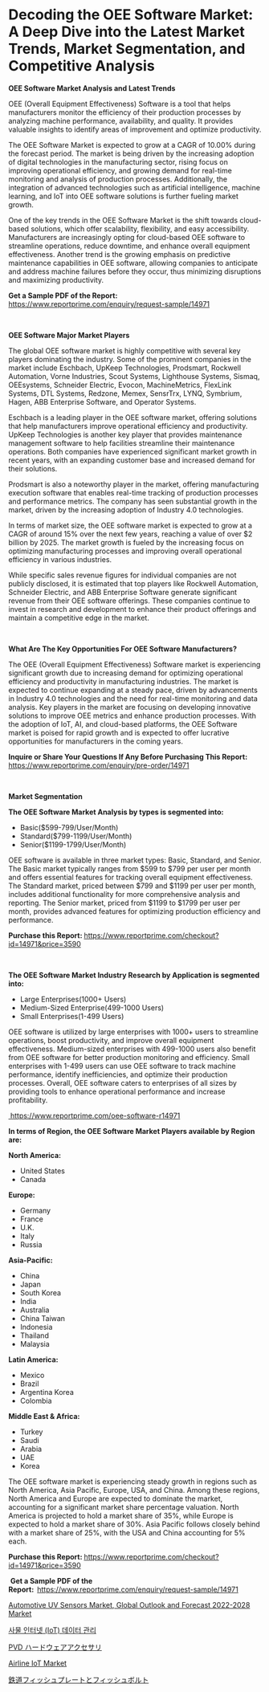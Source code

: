 <p><h1>Decoding the OEE Software Market: A Deep Dive into the Latest Market Trends, Market Segmentation, and Competitive Analysis</h1></p><p><strong>OEE Software Market Analysis and Latest Trends</strong></p>
<p><p>OEE (Overall Equipment Effectiveness) Software is a tool that helps manufacturers monitor the efficiency of their production processes by analyzing machine performance, availability, and quality. It provides valuable insights to identify areas of improvement and optimize productivity.</p><p>The OEE Software Market is expected to grow at a CAGR of 10.00% during the forecast period. The market is being driven by the increasing adoption of digital technologies in the manufacturing sector, rising focus on improving operational efficiency, and growing demand for real-time monitoring and analysis of production processes. Additionally, the integration of advanced technologies such as artificial intelligence, machine learning, and IoT into OEE software solutions is further fueling market growth.</p><p>One of the key trends in the OEE Software Market is the shift towards cloud-based solutions, which offer scalability, flexibility, and easy accessibility. Manufacturers are increasingly opting for cloud-based OEE software to streamline operations, reduce downtime, and enhance overall equipment effectiveness. Another trend is the growing emphasis on predictive maintenance capabilities in OEE software, allowing companies to anticipate and address machine failures before they occur, thus minimizing disruptions and maximizing productivity.</p></p>
<p><strong>Get a Sample PDF of the Report:&nbsp;</strong> <a href="https://www.reportprime.com/enquiry/request-sample/14971">https://www.reportprime.com/enquiry/request-sample/14971</a></p>
<p>&nbsp;</p>
<p><strong>OEE Software Major Market Players</strong></p>
<p><p>The global OEE software market is highly competitive with several key players dominating the industry. Some of the prominent companies in the market include Eschbach, UpKeep Technologies, Prodsmart, Rockwell Automation, Vorne Industries, Scout Systems, Lighthouse Systems, Sismaq, OEEsystems, Schneider Electric, Evocon, MachineMetrics, FlexLink Systems, DTL Systems, Redzone, Memex, SensrTrx, LYNQ, Symbrium, Hagen, ABB Enterprise Software, and Operator Systems.</p><p>Eschbach is a leading player in the OEE software market, offering solutions that help manufacturers improve operational efficiency and productivity. UpKeep Technologies is another key player that provides maintenance management software to help facilities streamline their maintenance operations. Both companies have experienced significant market growth in recent years, with an expanding customer base and increased demand for their solutions.</p><p>Prodsmart is also a noteworthy player in the market, offering manufacturing execution software that enables real-time tracking of production processes and performance metrics. The company has seen substantial growth in the market, driven by the increasing adoption of Industry 4.0 technologies.</p><p>In terms of market size, the OEE software market is expected to grow at a CAGR of around 15% over the next few years, reaching a value of over $2 billion by 2025. The market growth is fueled by the increasing focus on optimizing manufacturing processes and improving overall operational efficiency in various industries.</p><p>While specific sales revenue figures for individual companies are not publicly disclosed, it is estimated that top players like Rockwell Automation, Schneider Electric, and ABB Enterprise Software generate significant revenue from their OEE software offerings. These companies continue to invest in research and development to enhance their product offerings and maintain a competitive edge in the market.</p></p>
<p>&nbsp;</p>
<p><strong>What Are The Key Opportunities For OEE Software Manufacturers?</strong></p>
<p><p>The OEE (Overall Equipment Effectiveness) Software market is experiencing significant growth due to increasing demand for optimizing operational efficiency and productivity in manufacturing industries. The market is expected to continue expanding at a steady pace, driven by advancements in Industry 4.0 technologies and the need for real-time monitoring and data analysis. Key players in the market are focusing on developing innovative solutions to improve OEE metrics and enhance production processes. With the adoption of IoT, AI, and cloud-based platforms, the OEE Software market is poised for rapid growth and is expected to offer lucrative opportunities for manufacturers in the coming years.</p></p>
<p><strong>Inquire or Share Your Questions If Any Before Purchasing This Report:</strong> <a href="https://www.reportprime.com/enquiry/pre-order/14971">https://www.reportprime.com/enquiry/pre-order/14971</a></p>
<p>&nbsp;</p>
<p><strong>Market Segmentation</strong></p>
<p><strong>The OEE Software Market Analysis by types is segmented into:</strong></p>
<p><ul><li>Basic($599-799/User/Month)</li><li>Standard($799-1199/User/Month)</li><li>Senior($1199-1799/User/Month)</li></ul></p>
<p><p>OEE software is available in three market types: Basic, Standard, and Senior. The Basic market typically ranges from $599 to $799 per user per month and offers essential features for tracking overall equipment effectiveness. The Standard market, priced between $799 and $1199 per user per month, includes additional functionality for more comprehensive analysis and reporting. The Senior market, priced from $1199 to $1799 per user per month, provides advanced features for optimizing production efficiency and performance.</p></p>
<p><strong>Purchase this Report:&nbsp;</strong><a href="https://www.reportprime.com/checkout?id=14971&price=3590">https://www.reportprime.com/checkout?id=14971&price=3590</a></p>
<p>&nbsp;</p>
<p><strong>The OEE Software Market Industry Research by Application is segmented into:</strong></p>
<p><ul><li>Large Enterprises(1000+ Users)</li><li>Medium-Sized Enterprise(499-1000 Users)</li><li>Small Enterprises(1-499 Users)</li></ul></p>
<p><p>OEE software is utilized by large enterprises with 1000+ users to streamline operations, boost productivity, and improve overall equipment effectiveness. Medium-sized enterprises with 499-1000 users also benefit from OEE software for better production monitoring and efficiency. Small enterprises with 1-499 users can use OEE software to track machine performance, identify inefficiencies, and optimize their production processes. Overall, OEE software caters to enterprises of all sizes by providing tools to enhance operational performance and increase profitability.</p></p>
<p><a href="https://www.reportprime.com/oee-software-r14971">&nbsp;https://www.reportprime.com/oee-software-r14971</a></p>
<p><strong>In terms of Region, the OEE Software Market Players available by Region are:</strong></p>
<p>
    <p> <strong> North America: </strong>
        <ul>
            <li>United States</li>
            <li>Canada</li>
        </ul>
        </p> 
    <p> <strong> Europe: </strong>
        <ul>
            <li>Germany</li>
            <li>France</li>
            <li>U.K.</li>
            <li>Italy</li>
            <li>Russia</li>
        </ul>
        </p> 
    <p> <strong> Asia-Pacific: </strong>
        <ul>
            <li>China</li>
            <li>Japan</li>
            <li>South Korea</li>
            <li>India</li>
            <li>Australia</li>
            <li>China Taiwan</li>
            <li>Indonesia</li>
            <li>Thailand</li>
            <li>Malaysia</li>
        </ul>
        </p> 
    <p> <strong> Latin America: </strong>
        <ul>
            <li>Mexico</li>
            <li>Brazil</li>
            <li>Argentina Korea</li>
            <li>Colombia</li>
        </ul>
        </p> 
    <p> <strong> Middle East & Africa: </strong>
        <ul>
            <li>Turkey</li>
            <li>Saudi</li>
            <li>Arabia</li>
            <li>UAE</li>
            <li>Korea</li>
        </ul>
    </p>
    </p>
<p><p>The OEE software market is experiencing steady growth in regions such as North America, Asia Pacific, Europe, USA, and China. Among these regions, North America and Europe are expected to dominate the market, accounting for a significant market share percentage valuation. North America is projected to hold a market share of 35%, while Europe is expected to hold a market share of 30%. Asia Pacific follows closely behind with a market share of 25%, with the USA and China accounting for 5% each.</p></p>
<p><strong>Purchase this Report: </strong><a href="https://www.reportprime.com/checkout?id=14971&price=3590">https://www.reportprime.com/checkout?id=14971&price=3590</a></p>
<p>&nbsp;<strong>Get a Sample PDF of the Report:&nbsp;&nbsp;</strong><a href="https://www.reportprime.com/enquiry/request-sample/14971">https://www.reportprime.com/enquiry/request-sample/14971</a></p>
<p><strong></strong></p>
<p><p><a href="https://issuu.com/reportprime-2/docs/automotive-uv-sensors-market-global_ef377d777d80c2">Automotive UV Sensors Market, Global Outlook and Forecast 2022-2028 Market</a></p><p><a href="https://github.com/laholand/Market-Research-Report-List-6/blob/main/9126927107956.md">사물 인터넷 (IoT) 데이터 관리</a></p><p><a href="https://github.com/mohamedbakry57/Market-Research-Report-List-5/blob/main/201241487138.md">PVD ハードウェアアクセサリ</a></p><p><a href="https://github.com/VincentButlerjXXf/Market-Research-Report-List-1/blob/main/airline-iot-market.md">Airline IoT Market</a></p><p><a href="https://medium.com/@mares423/%E9%89%84%E9%81%93%E7%94%A8%E3%83%95%E3%82%A3%E3%83%83%E3%82%B7%E3%83%A5%E3%83%97%E3%83%AC%E3%83%BC%E3%83%88%E3%81%8A%E3%82%88%E3%81%B3%E3%83%95%E3%82%A3%E3%83%83%E3%82%B7%E3%83%A5%E3%83%9C%E3%83%AB%E3%83%88%E3%81%AE%E5%B8%82%E5%A0%B4%E8%AA%BF%E6%9F%BB%E3%83%AC%E3%83%9D%E3%83%BC%E3%83%88%E3%81%AB%E3%81%AF-2024%E5%B9%B4%E3%81%8B%E3%82%892031%E5%B9%B4%E3%81%BE%E3%81%A7%E3%81%AE13-9-%E3%81%AEcagr%E4%BA%88%E6%B8%AC%E3%81%AB%E3%81%8A%E3%81%91%E3%82%8B%E5%B8%82%E5%A0%B4%E8%A6%8F%E6%A8%A1-%E3%82%B7%E3%82%A7%E3%82%A2-%E6%88%90%E9%95%B7%E7%8E%87%E3%81%AB%E9%96%A2%E3%81%99%E3%82%8B%E5%88%86%E6%9E%90%E3%81%8C%E5%90%AB%E3%81%BE%E3%82%8C%E3%81%A6%E3%81%84%E3%81%BE%E3%81%99-390681669b44">鉄道フィッシュプレートとフィッシュボルト</a></p></p>